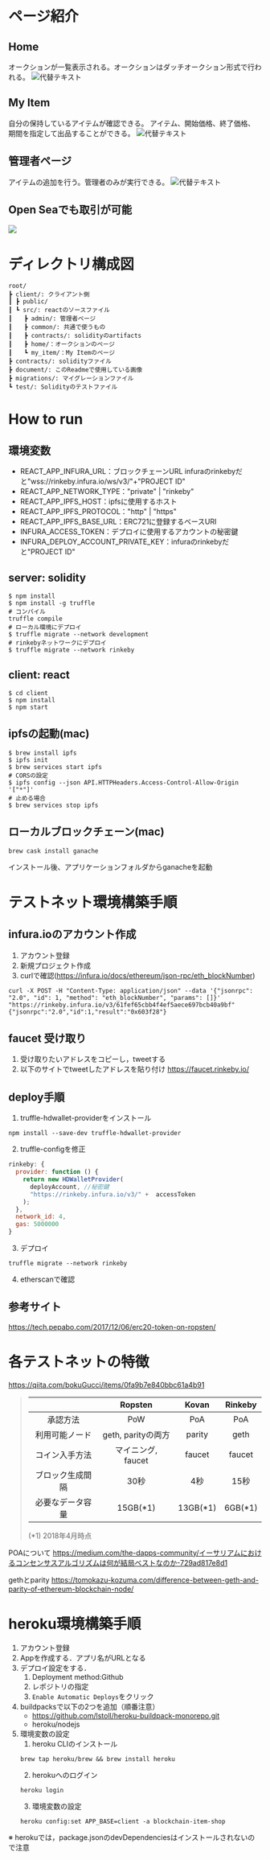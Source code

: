# ページ紹介
## Home
オークションが一覧表示される。オークションはダッチオークション形式で行われる。
![代替テキスト](./document/Home_page.png)

## My Item
自分の保持しているアイテムが確認できる。
アイテム、開始価格、終了価格、期間を指定して出品することができる。
![代替テキスト](./document/My_Item_page.png)

## 管理者ページ
アイテムの追加を行う。管理者のみが実行できる。
![代替テキスト](./document/Admin_page.png)

## Open Seaでも取引が可能
![](./document/opensea.png)

# ディレクトリ構成図
```
root/
┣ client/: クライアント側
┃ ┣ public/
┃ ┗ src/: reactのソースファイル
┃　　┣ admin/: 管理者ページ
┃　　┣ common/: 共通で使うもの
┃　　┣ contracts/: solidityのartifacts
┃　　┣ home/：オークションのページ
┃　　┗ my_item/：My Itemのページ
┣ contracts/: solidityファイル
┣ document/: このReadmeで使用している画像
┣ migrations/: マイグレーションファイル
┗ test/: Solidityのテストファイル
```

# How to run
## 環境変数
- REACT_APP_INFURA_URL：ブロックチェーンURL
infuraのrinkebyだと"wss://rinkeby.infura.io/ws/v3/"+"PROJECT ID"
- REACT_APP_NETWORK_TYPE："private" | "rinkeby"
- REACT_APP_IPFS_HOST：ipfsに使用するホスト
- REACT_APP_IPFS_PROTOCOL："http" | "https"
- REACT_APP_IPFS_BASE_URL：ERC721に登録するベースURI
- INFURA_ACCESS_TOKEN：デプロイに使用するアカウントの秘密鍵
- INFURA_DEPLOY_ACCOUNT_PRIVATE_KEY：infuraのrinkebyだと"PROJECT ID"

## server: solidity
```
$ npm install
$ npm install -g truffle
# コンパイル
truffle compile
# ローカル環境にデプロイ
$ truffle migrate --network development
# rinkebyネットワークにデプロイ
$ truffle migrate --network rinkeby
```

## client: react
```
$ cd client
$ npm install
$ npm start
```

## ipfsの起動(mac)
```
$ brew install ipfs
$ ipfs init
$ brew services start ipfs
# CORSの設定
$ ipfs config --json API.HTTPHeaders.Access-Control-Allow-Origin '["*"]'
# 止める場合
$ brew services stop ipfs
```

## ローカルブロックチェーン(mac)
```
brew cask install ganache
```
インストール後、アプリケーションフォルダからganacheを起動

# テストネット環境構築手順
## infura.ioのアカウント作成
1. アカウント登録
2. 新規プロジェクト作成
3. curlで確認(https://infura.io/docs/ethereum/json-rpc/eth_blockNumber)

```
curl -X POST -H "Content-Type: application/json" --data '{"jsonrpc": "2.0", "id": 1, "method": "eth_blockNumber", "params": []}' "https://rinkeby.infura.io/v3/61fef65cbb4f4ef5aece697bcb40a9bf"
{"jsonrpc":"2.0","id":1,"result":"0x603f28"}
```

## faucet 受け取り
1. 受け取りたいアドレスをコピーし，tweetする
2. 以下のサイトでtweetしたアドレスを貼り付け
https://faucet.rinkeby.io/

## deploy手順
1. truffle-hdwallet-providerをインストール
```
npm install --save-dev truffle-hdwallet-provider
```
2. truffle-configを修正
```javascript
rinkeby: {
  provider: function () {
    return new HDWalletProvider(
      deployAccount, //秘密鍵
      "https://rinkeby.infura.io/v3/" +  accessToken
    );
  },
  network_id: 4,
  gas: 5000000
}
```

3. デプロイ
```
truffle migrate --network rinkeby
```

4. etherscanで確認

## 参考サイト
https://tech.pepabo.com/2017/12/06/erc20-token-on-ropsten/

# 各テストネットの特徴
https://qiita.com/bokuGucci/items/0fa9b7e840bbc61a4b91
> ||Ropsten |Kovan |Rinkeby |
> |:-:|:-:|:-:|:-:|
> |承認方法  |PoW |PoA |PoA |
> |利用可能ノード  |geth, parityの両方 |parity |geth |
> |コイン入手方法 | マイニング, faucet |faucet |faucet|
> |ブロック生成間隔 |30秒 |4秒 |15秒 |
> |必要なデータ容量 | 15GB(*1) | 13GB(*1) | 6GB(*1) |
> (*1) 2018年4月時点

POAについて
https://medium.com/the-dapps-community/イーサリアムにおけるコンセンサスアルゴリズムは何が結局ベストなのか-729ad817e8d1

gethとparity
https://tomokazu-kozuma.com/difference-between-geth-and-parity-of-ethereum-blockchain-node/

# heroku環境構築手順
1. アカウント登録
2. Appを作成する．アプリ名がURLとなる
3. デプロイ設定をする．
    1. Deployment method:Github
    2. レポジトリの指定
    3. `Enable Automatic Deploys`をクリック 
4. buildpacksで以下の2つを追加（順番注意）
    - https://github.com/lstoll/heroku-buildpack-monorepo.git
    - heroku/nodejs
5. 環境変数の設定
    1. heroku CLIのインストール
    ```
    brew tap heroku/brew && brew install heroku
    ```
    2. herokuへのログイン
    ```
    heroku login
    ```
    3. 環境変数の設定
    ```
    heroku config:set APP_BASE=client -a blockchain-item-shop
    ```
※ herokuでは，package.jsonのdevDependenciesはインストールされないので注意
